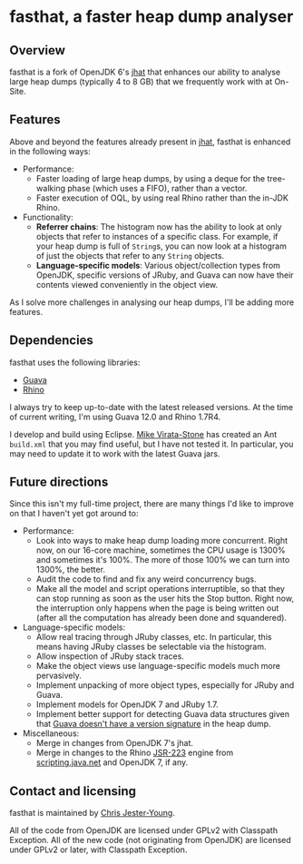 fasthat, a faster heap dump analyser
====================================

Overview
--------

fasthat is a fork of OpenJDK 6's [jhat][jhat] that enhances our ability
to analyse large heap dumps (typically 4 to 8 GB) that we frequently
work with at On-Site.

Features
--------

Above and beyond the features already present in [jhat][jhat], fasthat
is enhanced in the following ways:

+ Performance:
    + Faster loading of large heap dumps, by using a deque for the
      tree-walking phase (which uses a FIFO), rather than a vector.
    + Faster execution of OQL, by using real Rhino rather than the
      in-JDK Rhino.
+ Functionality:
    + **Referrer chains**: The histogram now has the ability to look
      at only objects that refer to instances of a specific class.
      For example, if your heap dump is full of `String`s, you can
      now look at a histogram of just the objects that refer to any
      `String` objects.
    + **Language-specific models**: Various object/collection types
      from OpenJDK, specific versions of JRuby, and Guava can now have
      their contents viewed conveniently in the object view.

As I solve more challenges in analysing our heap dumps, I'll be adding
more features.

Dependencies
------------

fasthat uses the following libraries:

+ [Guava][guava]
+ [Rhino][rhino]

I always try to keep up-to-date with the latest released versions. At
the time of current writing, I'm using Guava 12.0 and Rhino 1.7R4.

I develop and build using Eclipse. [Mike Virata-Stone][mjvs] has created
an Ant `build.xml` that you may find useful, but I have not tested it.
In particular, you may need to update it to work with the latest Guava
jars.

Future directions
-----------------

Since this isn't my full-time project, there are many things I'd like
to improve on that I haven't yet got around to:

+ Performance:
    + Look into ways to make heap dump loading more concurrent. Right
      now, on our 16-core machine, sometimes the CPU usage is 1300%
      and sometimes it's 100%. The more of those 100% we can turn into
      1300%, the better.
    + Audit the code to find and fix any weird concurrency bugs.
    + Make all the model and script operations interruptible, so that
      they can stop running as soon as the user hits the Stop button.
      Right now, the interruption only happens when the page is being
      written out (after all the computation has already been done and
      squandered).
+ Language-specific models:
    + Allow real tracing through JRuby classes, etc. In particular,
      this means having JRuby classes be selectable via the histogram.
    + Allow inspection of JRuby stack traces.
    + Make the object views use language-specific models much more
      pervasively.
    + Implement unpacking of more object types, especially for JRuby
      and Guava.
    + Implement models for OpenJDK 7 and JRuby 1.7.
    + Implement better support for detecting Guava data structures
      given that [Guava doesn't have a version signature][guava-ver]
      in the heap dump.
+ Miscellaneous:
    + Merge in changes from OpenJDK 7's jhat.
    + Merge in changes to the Rhino [JSR-223][jsr-223] engine from
      [scripting.java.net][scripting] and OpenJDK 7, if any.

Contact and licensing
---------------------

fasthat is maintained by [Chris Jester-Young][cky].

All of the code from OpenJDK are licensed under GPLv2 with Classpath
Exception. All of the new code (not originating from OpenJDK) are
licensed under GPLv2 or later, with Classpath Exception.

[jhat]: http://docs.oracle.com/javase/6/docs/technotes/tools/share/jhat.html
[guava]: http://code.google.com/p/guava-libraries/
[rhino]: http://www.mozilla.org/rhino/
[mjvs]: http://github.com/mikestone
[guava-ver]: http://stackoverflow.com/q/7694468/13
[jsr-223]: http://www.jcp.org/en/jsr/detail?id=223
[scripting]: http://java.net/projects/scripting/
[cky]: http://github.com/cky
